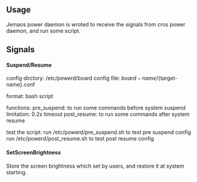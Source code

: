 ## Usage
  Jemaos power daemon is wroted to receive the signals from cros power daemon, and run some script.

## Signals 
#### Suspend/Resume
config dirctory: /etc/powerd/board
config file: ${board-name}/${target-name}.conf

format: bash script

functions:
  pre_suspend: 
     to run some commands before system suspend
     limitation: 0.2s timeout
  post_resume:
     to run some commands after system resume

test the script:
  run /etc/powerd/pre_suspend.sh to test pre suspend config
  run /etc/powerd/post_resume.sh to test post resume config

#### SetScreenBrightness
Store the screen brightness which set by users, and restore it at system starting.

